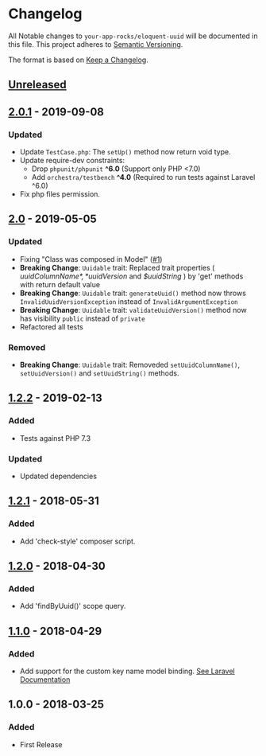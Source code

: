 # Changelog

All Notable changes to `your-app-rocks/eloquent-uuid` will be documented in this file. This project adheres to [Semantic Versioning](http://semver.org/).

The format is based on [Keep a Changelog](http://keepachangelog.com/).

## [Unreleased]

## [2.0.1] - 2019-09-08
### Updated

- Update `TestCase.php`: The `setUp()` method now return void type.
- Update require-dev constraints:
    - Drop `phpunit/phpunit` **^6.0** (Support only PHP <7.0)
    - Add `orchestra/testbench` **^4.0** (Required to run tests against Laravel ^6.0)
- Fix php files permission.

## [2.0] - 2019-05-05
### Updated

- Fixing "Class was composed in Model" ([#1](https://github.com/YourAppRocks/eloquent-uuid/issues/1))
- **Breaking Change**: `Uuidable` trait: Replaced trait properties ( *$uuidColumnName*, *$uuidVersion* and *$uuidString* ) by 'get' methods with return default value
- **Breaking Change**: `Uuidable` trait: `generateUuid()` method now throws `InvalidUuidVersionException` instead of `InvalidArgumentException`
- **Breaking Change**: `Uuidable` trait: `validateUuidVersion()` method now has visibility `public` instead of `private`
- Refactored all tests

### Removed

- **Breaking Change**: `Uuidable` trait: Removeded `setUuidColumnName()`, `setUuidVersion()` and `setUuidString()` methods.


## [1.2.2] - 2019-02-13
### Added
- Tests against PHP 7.3

### Updated
- Updated dependencies

## [1.2.1] - 2018-05-31
### Added
- Add 'check-style' composer script.

## [1.2.0] - 2018-04-30
### Added
- Add 'findByUuid()' scope query.

## [1.1.0] - 2018-04-29
### Added
- Add support for the custom key name model binding.  [See Laravel Documentation](https://laravel.com/docs/5.7/routing#route-model-binding)

## 1.0.0 - 2018-03-25
### Added
- First Release

[Unreleased]: https://github.com/YourAppRocks/eloquent-uuid/compare/2.0.1...HEAD

[2.0.1]: https://github.com/YourAppRocks/eloquent-uuid/compare/2.0.1...2.0
[2.0]: https://github.com/YourAppRocks/eloquent-uuid/compare/1.2.2...2.0
[1.2.2]: https://github.com/YourAppRocks/eloquent-uuid/compare/1.2.1...1.2.2
[1.2.1]: https://github.com/YourAppRocks/eloquent-uuid/compare/1.2.0...1.2.1
[1.2.0]: https://github.com/YourAppRocks/eloquent-uuid/compare/1.1.0...1.2.0
[1.1.0]: https://github.com/YourAppRocks/eloquent-uuid/compare/1.0.0...1.1.0
